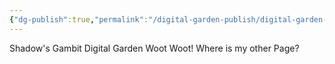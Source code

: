 ```yaml
---
{"dg-publish":true,"permalink":"/digital-garden-publish/digital-garden-home/","tags":["gardenEntry"]}
---
```






Shadow's Gambit Digital Garden 
Woot Woot! 
Where is my other Page?


